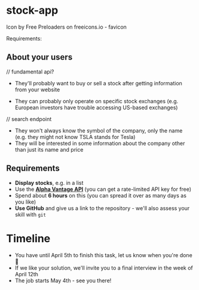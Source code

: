 # stock-app

Icon by Free Preloaders on freeicons.io - favicon



Requirements:
## About your users

// fundamental api?
- They'll probably want to buy or sell a stock after getting information from your website


- They can probably only operate on specific stock exchanges (e.g. European investors have trouble accessing US-based exchanges)

// search endpoint
- They won't always know the symbol of the company, only the name (e.g. they might not know TSLA stands for Tesla)
- They will be interested in some information about the company other than just its name and price

## Requirements

- **Display stocks**, e.g. in a list
- Use the [**Alpha Vantage API**](https://www.alphavantage.co/documentation/) (you can get a rate-limited API key for free)
- Spend about **6 hours** on this (you can spread it over as many days as you like)
- **Use GitHub** and give us a link to the repository - we'll also assess your skill with `git`

# Timeline

- You have until April 5th to finish this task, let us know when you're done 🙂
- If we like your solution, we'll invite you to a final interview in the week of April 12th
- The job starts May 4th - see you there!
                                
